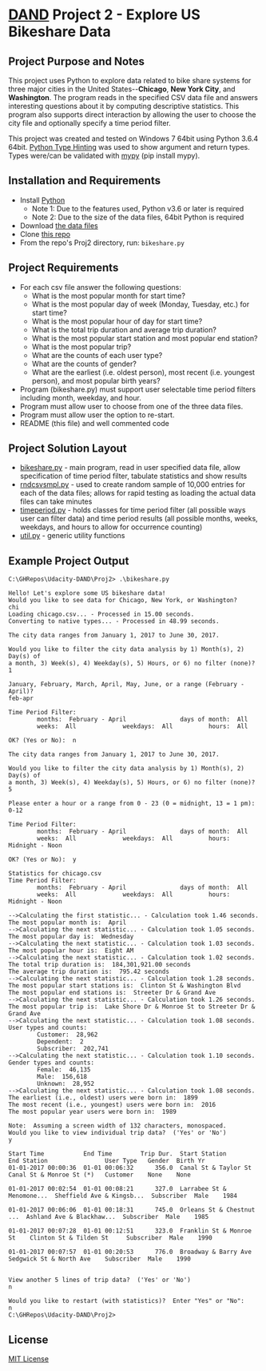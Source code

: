 # [DAND](https://www.udacity.com/course/data-analyst-nanodegree--nd002) Project 2 - Explore US Bikeshare Data

## Project Purpose and Notes
This project uses Python to explore data related to bike share systems for three major cities in the United States--**Chicago**, **New York City**, and **Washington**. The program reads in the specified CSV data file and answers interesting questions about it by computing descriptive statistics. This program also supports direct interaction by allowing the user to choose the city file and optionally specify a time period filter.

This project was created and tested on Windows 7 64bit using Python 3.6.4 64bit.  [Python Type Hinting](https://docs.python.org/3/library/typing.html) was used to show argument and return types.  Types were/can be validated with [mypy](http://mypy-lang.org/) (pip install mypy).

## Installation and Requirements
* Install [Python](https://www.python.org/downloads/)
    * Note 1: Due to the features used, Python v3.6 or later is required
    * Note 2: Due to the size of the data files, 64bit Python is required
* Download [the data files](https://s3.amazonaws.com/video.udacity-data.com/topher/2018/March/5aa88600_bikeshare/bikeshare.zip)
* Clone [this repo](https://github.com/sockduct/Udacity-DAND)
* From the repo's Proj2 directory, run:  `bikeshare.py`

## Project Requirements
* For each csv file answer the following questions:
    * What is the most popular month for start time?
    * What is the most popular day of week (Monday, Tuesday, etc.) for start time?
    * What is the most popular hour of day for start time?
    * What is the total trip duration and average trip duration?
    * What is the most popular start station and most popular end station?
    * What is the most popular trip?
    * What are the counts of each user type?
    * What are the counts of gender?
    * What are the earliest (i.e. oldest person), most recent (i.e. youngest person), and most popular birth years?
* Program (bikeshare.py) must support user selectable time period filters including month, weekday, and hour.
* Program must allow user to choose from one of the three data files.
* Program must allow user the option to re-start.
* README (this file) and well commented code

## Project Solution Layout
* [bikeshare.py](bikeshare.py) - main program, read in user specified data file, allow specification of time period filter, tabulate statistics and show results
* [rndcsvsmpl.py](rndcsvsmpl.py) - used to create random sample of 10,000 entries for each of the data files; allows for rapid testing as loading the actual data files can take minutes
* [timeperiod.py](timeperiod.py) - holds classes for time period filter (all possible ways user can filter data) and time period results (all possible months, weeks, weekdays, and hours to allow for occurrence counting)
* [util.py](util.py) - generic utility functions

## Example Project Output
```
C:\GHRepos\Udacity-DAND\Proj2> .\bikeshare.py

Hello! Let's explore some US bikeshare data!
Would you like to see data for Chicago, New York, or Washington?
chi
Loading chicago.csv... - Processed in 15.00 seconds.
Converting to native types... - Processed in 48.99 seconds.

The city data ranges from January 1, 2017 to June 30, 2017.

Would you like to filter the city data analysis by 1) Month(s), 2) Day(s) of
a month, 3) Week(s), 4) Weekday(s), 5) Hours, or 6) no filter (none)?
1

January, February, March, April, May, June, or a range (February - April)?
feb-apr

Time Period Filter:
        months:  February - April               days of month:  All
        weeks:  All             weekdays:  All          hours:  All

OK? (Yes or No):  n

The city data ranges from January 1, 2017 to June 30, 2017.

Would you like to filter the city data analysis by 1) Month(s), 2) Day(s) of
a month, 3) Week(s), 4) Weekday(s), 5) Hours, or 6) no filter (none)?
5

Please enter a hour or a range from 0 - 23 (0 = midnight, 13 = 1 pm):
0-12

Time Period Filter:
        months:  February - April               days of month:  All
        weeks:  All             weekdays:  All          hours:  Midnight - Noon

OK? (Yes or No):  y

Statistics for chicago.csv
Time Period Filter:
        months:  February - April               days of month:  All
        weeks:  All             weekdays:  All          hours:  Midnight - Noon

-->Calculating the first statistic... - Calculation took 1.46 seconds.
The most popular month is:  April
-->Calculating the next statistic... - Calculation took 1.05 seconds.
The most popular day is:  Wednesday
-->Calculating the next statistic... - Calculation took 1.03 seconds.
The most popular hour is:  Eight AM
-->Calculating the next statistic... - Calculation took 1.02 seconds.
The total trip duration is:  184,301,921.00 seconds
The average trip duration is:  795.42 seconds
-->Calculating the next statistic... - Calculation took 1.28 seconds.
The most popular start stations is:  Clinton St & Washington Blvd
The most popular end stations is:  Streeter Dr & Grand Ave
-->Calculating the next statistic... - Calculation took 1.26 seconds.
The most popular trip is:  Lake Shore Dr & Monroe St to Streeter Dr & Grand Ave
-->Calculating the next statistic... - Calculation took 1.08 seconds.
User types and counts:
        Customer:  28,962
        Dependent:  2
        Subscriber:  202,741
-->Calculating the next statistic... - Calculation took 1.10 seconds.
Gender types and counts:
        Female:  46,135
        Male:  156,618
        Unknown:  28,952
-->Calculating the next statistic... - Calculation took 1.08 seconds.
The earliest (i.e., oldest) users were born in:  1899
The most recent (i.e., youngest) users were born in:  2016
The most popular year users were born in:  1989

Note:  Assuming a screen width of 132 characters, monospaced.
Would you like to view individual trip data?  ('Yes' or 'No')
y

Start Time           End Time        Trip Dur.  Start Station              End Station                User Type   Gender  Birth Yr
01-01-2017 00:00:36  01-01 00:06:32      356.0  Canal St & Taylor St       Canal St & Monroe St (*)   Customer    None    None

01-01-2017 00:02:54  01-01 00:08:21      327.0  Larrabee St & Menomone...  Sheffield Ave & Kingsb...  Subscriber  Male    1984

01-01-2017 00:06:06  01-01 00:18:31      745.0  Orleans St & Chestnut ...  Ashland Ave & Blackhaw...  Subscriber  Male    1985

01-01-2017 00:07:28  01-01 00:12:51      323.0  Franklin St & Monroe St    Clinton St & Tilden St     Subscriber  Male    1990

01-01-2017 00:07:57  01-01 00:20:53      776.0  Broadway & Barry Ave       Sedgwick St & North Ave    Subscriber  Male    1990


View another 5 lines of trip data?  ('Yes' or 'No')
n

Would you like to restart (with statistics)?  Enter "Yes" or "No":
n
C:\GHRepos\Udacity-DAND\Proj2> 
```

## License
[MIT License](LICENSE)

